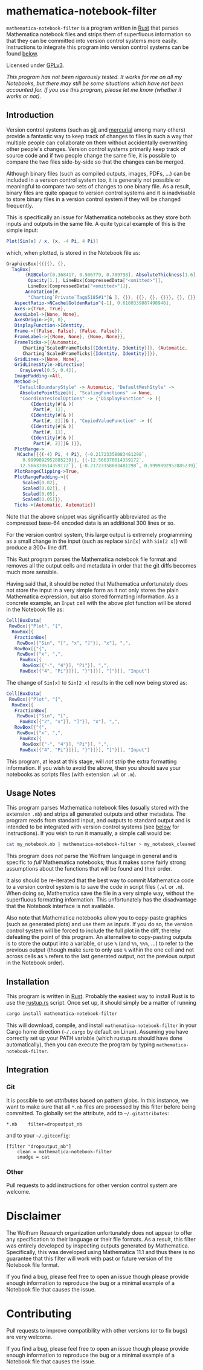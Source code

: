 # mathematica-notebook-filter

`mathematica-notebook-filter` is a program written in
[Rust](https://www.rust-lang.org/) that parses Mathematica notebook files and
strips them of superfluous information so that they can be committed into
version control systems more easily.  Instructions to integrate this program
into version control systems can be found [below](#integration).

Licensed under [GPLv3](https://www.gnu.org/licenses/gpl-3.0.html).

*This program has not been rigorously tested.  It works for me on all my
Notebooks, but there may still be some situations which have not been accounted
for.  If you use this program, please let me know (whether it works or not).*

## Introduction

Version control systems (such as [git](https://git-scm.com/) and
[mercurial](https://www.mercurial-scm.org/) among many others) provide a
fantastic way to keep track of changes to files in such a way that multiple
people can collaborate on them without accidentally overwriting other people's
changes.  Version control systems primarily keep track of source code and if two
people change the same file, it is possible to compare the two files
side-by-side so that the changes can be merged.

Although binary files (such as compiled outputs, images, PDFs, ...) can be
included in a version control system too, it is generally not possible or
meaningful to compare two sets of changes to one binary file.  As a result,
binary files are quite opaque to version control systems and it is inadvisable
to store binary files in a version control system if they will be changed
frequently.

This is specifically an issue for Mathematica notebooks as they store both
inputs and outputs in the same file.  A quite typical example of this is the
simple input:

```mathematica
Plot[Sin[x] / x, {x, -4 Pi, 4 Pi}]
```

which, when plotted, is stored in the Notebook file as:

```mathematica
GraphicsBox[{{{{}, {},
  TagBox[
       {RGBColor[0.368417, 0.506779, 0.709798], AbsoluteThickness[1.6],
        Opacity[1.], LineBox[CompressedData["<omitted>"]],
        LineBox[CompressedData["<omitted>"]]},
       Annotation[#,
        "Charting`Private`Tag$5185#1"]& ], {}}, {{}, {}, {}}}, {}, {}},
   AspectRatio->NCache[GoldenRatio^(-1), 0.6180339887498948],
   Axes->{True, True},
   AxesLabel->{None, None},
   AxesOrigin->{0, 0},
   DisplayFunction->Identity,
   Frame->{{False, False}, {False, False}},
   FrameLabel->{{None, None}, {None, None}},
   FrameTicks->{{Automatic,
      Charting`ScaledFrameTicks[{Identity, Identity}]}, {Automatic,
      Charting`ScaledFrameTicks[{Identity, Identity}]}},
   GridLines->{None, None},
   GridLinesStyle->Directive[
     GrayLevel[0.5, 0.4]],
   ImagePadding->All,
   Method->{
    "DefaultBoundaryStyle" -> Automatic, "DefaultMeshStyle" ->
     AbsolutePointSize[6], "ScalingFunctions" -> None,
     "CoordinatesToolOptions" -> {"DisplayFunction" -> ({
         (Identity[#]& )[
          Part[#, 1]],
         (Identity[#]& )[
          Part[#, 2]]}& ), "CopiedValueFunction" -> ({
         (Identity[#]& )[
          Part[#, 1]],
         (Identity[#]& )[
          Part[#, 2]]}& )}},
   PlotRange->
    NCache[{{(-4) Pi, 4 Pi}, {-0.21723358083481298`,
      0.9999892952885239}}, {{-12.566370614359172`,
     12.566370614359172`}, {-0.21723358083481298`, 0.9999892952885239}}],
   PlotRangeClipping->True,
   PlotRangePadding->{{
      Scaled[0.02],
      Scaled[0.02]}, {
      Scaled[0.05],
      Scaled[0.05]}},
   Ticks->{Automatic, Automatic}]
```

Note that the above snippet was significantly abbreviated as the compressed
base-64 encoded data is an additional 300 lines or so.

For the version control system, this large output is extremely programming as a
small change in the input (such as replace `Sin[x]` with `Sin[2 x]`) will
produce a 300+ line diff.

This Rust program parses the Mathematica notebook file format and removes all
the output cells and metadata in order that the git diffs becomes much more
sensible.

Having said that, it should be noted that Mathematica unfortunately does not
store the input in a very simple form as it not only stores the plain
Mathematica expression, but also stored formatting information.  As a concrete
example, an `Input` cell with the above plot function will be stored in the
Notebook file as:

```mathematica
Cell[BoxData[
 RowBox[{"Plot", "[",
  RowBox[{
   FractionBox[
    RowBox[{"Sin", "[", "x", "]"}], "x"], ",",
   RowBox[{"{",
    RowBox[{"x", ",",
     RowBox[{
      RowBox[{"-", "4"}], "Pi"}], ",",
     RowBox[{"4", "Pi"}]}], "}"}]}], "]"}]], "Input"]
```

The change of `Sin[x]` to `Sin[2 x]` results in the cell now being stored as:

```mathematica
Cell[BoxData[
 RowBox[{"Plot", "[",
  RowBox[{
   FractionBox[
    RowBox[{"Sin", "[",
     RowBox[{"2", "x"}], "]"}], "x"], ",",
   RowBox[{"{",
    RowBox[{"x", ",",
     RowBox[{
      RowBox[{"-", "4"}], "Pi"}], ",",
     RowBox[{"4", "Pi"}]}], "}"}]}], "]"}]], "Input"]
```

This program, at least at this stage, will *not* strip the extra formatting
information.  If you wish to avoid the above, then you should save your
notebooks as scripts files (with extension `.wl` or `.m`).

## Usage Notes

This program parses Mathematica notebook files (usually stored with the
extension `.nb`) and strips all generated outputs and other metadata.  The
program reads from standard input, and outputs to standard output and is
intended to be integrated with version control systems (see
[below](#Integration) for instructions).  If you wish to run it manually, a
simple call would be:

```sh
cat my_notebook.nb | mathematica-notebook-filter > my_notebook_cleaned.nb
```

This program does *not* parse the Wolfram language in general and is specific to
*full* Mathematica notebooks; thus it makes some fairly strong assumptions about
the functions that will be found and their order.

It also should be re-iterated that the best way to commit Mathematica code to a
version control system is to save the code in script files (`.wl` or `.m`).
When doing so, Mathematica save the file in a very simple way, without the
superfluous formatting information.  This unfortunately has the disadvantage
that the Notebook interface is not available.

Also note that Mathematica notebooks allow you to copy-paste graphics (such as
generated plots) and use them as inputs.  If you do so, the version control
system will be forced to include the full plot in the diff, thereby defeating
the point of this program.  An alternative to copy-pasting outputs is to store
the output into a variable, or use `%` (and `%%`, `%%%`, ...) to refer to the
previous output (though make sure to only use `%` within the one cell and not
across cells as `%` refers to the last generated output, not the previous output
in the Notebook order).

## Installation

This program is written in [Rust](https://www.rust-lang.org/).  Probably the
easiest way to install Rust is to use the [rustup.rs](https://www.rustup.rs/)
script.  Once set up, it should simply be a matter of running

```sh
cargo install mathematica-notebook-filter
```

This will download, compile, and install `mathematica-notebook-filter` in your
Cargo home direction (`~/.cargo` by default on Linux).  Assuming you have
correctly set up your PATH variable (which rustup.rs should have done
automatically), then you can execute the program by typing
`mathematica-notebook-filter`.

## Integration

### Git

It is possible to set *attributes* based on pattern globs.  In this instance, we
want to make sure that all `*.nb` files are processed by this filter before
being committed.  To globally set the attribute, add to `~/.gitattributes`:

```text
*.nb    filter=dropoutput_nb
```

and to your `~/.gitconfig`:

```text
[filter "dropoutput_nb"]
    clean = mathematica-notebook-filter
    smudge = cat
```

### Other

Pull requests to add instructions for other version control system are welcome.


Disclaimer
==========

The Wolfram Research organization unfortunately does not appear to offer any
specification to their language or their file formats.  As a result, this filter
was entirely developed by inspecting outputs generated by Mathematica.
Specifically, this was developed using Mathematica 11.1 and thus there is no
guarantee that this filter will work with past or future version of the Notebook
file format.

If you find a bug, please feel free to open an issue though please provide
enough information to reproduce the bug or a minimal example of a Notebook file
that causes the issue.

Contributing
============

Pull requests to improve compatibility with other versions (or to fix bugs)
are very welcome.

If you find a bug, please feel free to open an issue though please provide
enough information to reproduce the bug or a minimal example of a Notebook
file that causes the issue.
